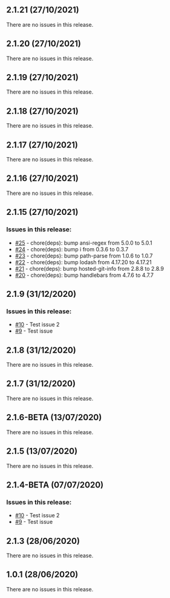 ## 2.1.21 (27/10/2021) 


There are no issues in this release.


## 2.1.20 (27/10/2021) 


There are no issues in this release.


## 2.1.19 (27/10/2021) 


There are no issues in this release.


## 2.1.18 (27/10/2021) 


There are no issues in this release.


## 2.1.17 (27/10/2021) 


There are no issues in this release.


## 2.1.16 (27/10/2021) 


There are no issues in this release.


## 2.1.15 (27/10/2021) 


### Issues in this release:

* [#25](https://github.com/iamtomhewitt/sandbox/pull/25) - chore(deps): bump ansi-regex from 5.0.0 to 5.0.1
* [#24](https://github.com/iamtomhewitt/sandbox/pull/24) - chore(deps): bump i from 0.3.6 to 0.3.7
* [#23](https://github.com/iamtomhewitt/sandbox/pull/23) - chore(deps): bump path-parse from 1.0.6 to 1.0.7
* [#22](https://github.com/iamtomhewitt/sandbox/pull/22) - chore(deps): bump lodash from 4.17.20 to 4.17.21
* [#21](https://github.com/iamtomhewitt/sandbox/pull/21) - chore(deps): bump hosted-git-info from 2.8.8 to 2.8.9
* [#20](https://github.com/iamtomhewitt/sandbox/pull/20) - chore(deps): bump handlebars from 4.7.6 to 4.7.7



## 2.1.9 (31/12/2020) 


### Issues in this release:

* [#10](https://github.com/iamtomhewitt/sandbox/issues/10) - Test issue 2
* [#9](https://github.com/iamtomhewitt/sandbox/issues/9) - Test issue



## 2.1.8 (31/12/2020) 


There are no issues in this release.


## 2.1.7 (31/12/2020) 


There are no issues in this release.


## 2.1.6-BETA (13/07/2020) 


There are no issues in this release.


## 2.1.5 (13/07/2020) 


There are no issues in this release.


## 2.1.4-BETA (07/07/2020) 


### Issues in this release:

* [#10](https://github.com/iamtomhewitt/sandbox/issues/10) - Test issue 2
* [#9](https://github.com/iamtomhewitt/sandbox/issues/9) - Test issue



## 2.1.3 (28/06/2020) 


There are no issues in this release.


## 1.0.1 (28/06/2020) 


There are no issues in this release.